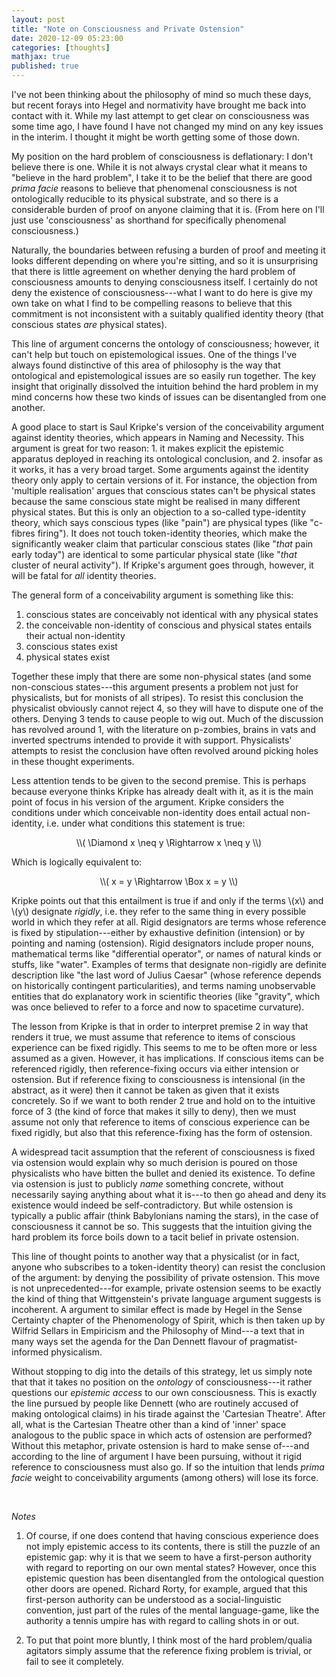 ```yaml
---
layout: post
title: "Note on Consciousness and Private Ostension"
date: 2020-12-09 05:23:00
categories: [thoughts]
mathjax: true
published: true
---
```


I've not been thinking about the philosophy of mind so much these days, but recent forays into Hegel and normativity have brought me back into contact with it. While my last attempt to get clear on consciousness was some time ago, I have found I have not changed my mind on any key issues in the interim. I thought it might be worth getting some of those down.

My position on the hard problem of consciousness is deflationary: I don't believe there is one. While it is not always crystal clear what it means to "believe in the hard problem", I take it to be the belief that there are good _prima facie_ reasons to believe that phenomenal consciousness is not ontologically reducible to its physical substrate, and so there is a considerable burden of proof on anyone claiming that it is. (From here on I'll just use 'consciousness' as shorthand for specifically phenomenal consciousness.)

Naturally, the boundaries between refusing a burden of proof and meeting it looks different depending on where you're sitting, and so it is unsurprising that there is little agreement on whether denying the hard problem of consciousness amounts to denying consciousness itself. I certainly do not deny the existence of consciousness---what I want to do here is give my own take on what I find to be compelling reasons to believe that this commitment is not inconsistent with a suitably qualified identity theory (that conscious states _are_ physical states).

This line of argument concerns the ontology of consciousness; however, it can't help but touch on epistemological issues. One of the things I've always found distinctive of this area of philosophy is the way that ontological and epistemological issues are so easily run together. The key insight that originally dissolved the intuition behind the hard problem in my mind concerns how these two kinds of issues can be disentangled from one another.

A good place to start is Saul Kripke's version of the conceivability argument against identity theories, which appears in Naming and Necessity. This argument is great for two reason: 1. it makes explicit the epistemic apparatus deployed in reaching its ontological conclusion, and 2. insofar as it works, it has a very broad target. Some arguments against the identity theory only apply to certain versions of it. For instance, the objection from 'multiple realisation' argues that conscious states can't be physical states because the same conscious state might be realised in many different physical states. But this is only an objection to a so-called type-identity theory, which says conscious types (like "pain") are physical types (like "c-fibres firing"). It does not touch token-identity theories, which make the significantly weaker claim that particular conscious states (like "_that_ pain early today") are identical to some particular physical state (like "_that_ cluster of neural activity"). If Kripke's argument goes through, however, it will be fatal for _all_ identity theories.

The general form of a conceivability argument is something like this:

1. conscious states are conceivably not identical with any physical states
2. the conceivable non-identity of conscious and physical states entails their actual non-identity
3. conscious states exist
4. physical states exist

Together these imply that there are some non-physical states (and some non-conscious states---this argument presents a problem not just for physicalists, but for monists of all stripes). To resist this conclusion the physicalist obviously cannot reject 4, so they will have to dispute one of the others. Denying 3 tends to cause people to wig out. Much of the discussion has revolved around 1, with the literature on p-zombies, brains in vats and inverted spectrums intended to provide it with support. Physicalists' attempts to resist the conclusion have often revolved around picking holes in these thought experiments.

Less attention tends to be given to the second premise. This is perhaps because everyone thinks Kripke has already dealt with it, as it is the main point of focus in his version of the argument. Kripke considers the conditions under which conceivable non-identity does entail actual non-identity, i.e. under what conditions this statement is true:

<p align="center" markdown="1">\\( \Diamond x \neq y \Rightarrow x \neq y \\)</p>

Which is logically equivalent to:

<p align="center" markdown="1">\\( x = y \Rightarrow \Box x = y \\)</p>

Kripke points out that this entailment is true if and only if the terms \\(x\\) and \\(y\\) designate _rigidly_, i.e. they refer to the same thing in every possible world in which they refer at all. Rigid designators are terms whose reference is fixed by stipulation---either by exhaustive definition (intension) or by pointing and naming (ostension). Rigid designators include proper nouns, mathematical terms like "differential operator", or names of natural kinds or stuffs, like "water". Examples of terms that designate non-rigidly are definite description like "the last word of Julius Caesar" (whose reference depends on historically contingent particularities), and terms naming unobservable entities that do explanatory work in scientific theories (like "gravity", which was once believed to refer to a force and now to spacetime curvature).

The lesson from Kripke is that in order to interpret premise 2 in way that renders it true, we must assume that reference to items of conscious experience can be fixed rigidly. This seems to me to be often more or less assumed as a given. However, it has implications. If conscious items can be referenced rigidly, then reference-fixing occurs via either intension or ostension. But if reference fixing to consciousness is intensional (in the abstract, as it were) then it cannot be taken as given that it exists concretely. So if we want to both render 2 true and hold on to the intuitive force of 3 (the kind of force that makes it silly to deny), then we must assume not only that reference to items of conscious experience can be fixed rigidly, but also that this reference-fixing has the form of ostension.

A widespread tacit assumption that the referent of consciousness is fixed via ostension would explain why so much derision is poured on those physicalists who have bitten the bullet and denied its existence. To define via ostension is just to publicly _name_ something concrete, without necessarily saying anything about what it is---to then go ahead and deny its existence would indeed be self-contradictory. But while ostension is typically a public affair (think Babylonians naming the stars), in the case of consciousness it cannot be so. This suggests that the intuition giving the hard problem its force boils down to a tacit belief in private ostension.

This line of thought points to another way that a physicalist (or in fact, anyone who subscribes to a token-identity theory) can resist the conclusion of the argument: by denying the possibility of private ostension. This move is not unprecedented---for example, private ostension seems to be exactly the kind of thing that Wittgenstein's private language argument suggests is incoherent. A argument to similar effect is made by Hegel in the Sense Certainty chapter of the Phenomenology of Spirit, which is then taken up by Wilfrid Sellars in Empiricism and the Philosophy of Mind---a text that in many ways set the agenda for the Dan Dennett flavour of pragmatist-informed physicalism.

Without stopping to dig into the details of this strategy, let us simply note that that it takes no position on the _ontology_ of consciousness---it rather questions our _epistemic access_ to our own consciousness. This is exactly the line pursued by people like Dennett (who are routinely accused of making ontological claims) in his tirade against the 'Cartesian Theatre'. After all, what is the Cartesian Theatre other than a kind of 'inner' space analogous to the public space in which acts of ostension are performed? Without this metaphor, private ostension is hard to make sense of---and according to the line of argument I have been pursuing, without it rigid reference to consciousness must also go. If so the intuition that lends _prima facie_ weight to conceivability arguments (among others) will lose its force.

<br />

_Notes_

1. Of course, if one does contend that having conscious experience does not imply epistemic access to its contents, there is still the puzzle of an epistemic gap: why it is that we seem to have a first-person authority with regard to reporting on our own mental states? However, once this epistemic question has been disentangled from the ontological question other doors are opened. Richard Rorty, for example, argued that this first-person authority can be understood as a social-linguistic convention, just part of the rules of the mental language-game, like the authority a tennis umpire has with regard to calling shots in or out.

2. To put that point more bluntly, I think most of the hard problem/qualia agitators simply assume that the reference fixing problem is trivial, or fail to see it completely.

